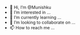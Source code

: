 - 👋 Hi, I’m @Munishku
- 👀 I’m interested in ...
- 🌱 I’m currently learning ...
- 💞️ I’m looking to collaborate on ...
- 📫 How to reach me ...

<!---
Munishku/Munishku is a ✨ special ✨ repository because its `README.md` (this file) appears on your GitHub profile.
You can click the Preview link to take a look at your changes.
--->
